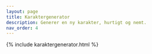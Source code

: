 ```yaml
---
layout: page
title: Karaktergenerator
description: Generer en ny karakter, hurtigt og nemt.
nav_order: 4
---
```

{% include karaktergenerator.html %}
